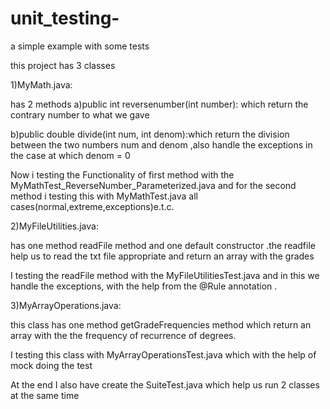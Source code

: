 # unit_testing-
a simple example with some tests

this project has 3 classes


1)MyMath.java:

has 2 methods a)public int reversenumber(int number): which return the contrary number to what we gave 

b)public double divide(int num, int denom):which return the division between the two numbers num and denom ,also handle the exceptions in the case at which denom = 0

Now i testing the Functionality of first method with the MyMathTest_ReverseNumber_Parameterized.java and for the second method i testing this with MyMathTest.java all cases(normal,extreme,exceptions)e.t.c.


2)MyFileUtilities.java:

 has one method readFile method and one default constructor .the readfile help us to read the txt file appropriate and return an array with the grades

I testing the readFile method with the MyFileUtilitiesTest.java and in this we handle the exceptions, with the help from the @Rule annotation .


3)MyArrayOperations.java:

this class has one method getGradeFrequencies method which return an array with the the frequency of recurrence of degrees.

I testing this class with MyArrayOperationsTest.java which with the help of mock doing the test

At the end I also have create the SuiteTest.java which help us run 2 classes at the same time 

                           
                           
                           
                           
                           
                           
                           
                           
                           
                           
                           
                           
                           
                           
                           
                           
                           
                           
                           
                           
                           
                           
                           
                           
                           
     
